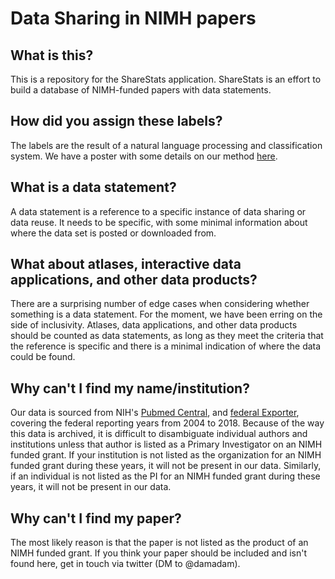 # Data Sharing in NIMH papers

## What is this?
This is a repository for the ShareStats application. ShareStats is an effort to build a database of NIMH-funded papers with data statements.

## How did you assign these labels?
The labels are the result of a natural language processing and classification system. We have a poster with some details on our method [here](https://zenodo.org/record/3894807).

## What is a data statement?
A data statement is a reference to a specific instance of data sharing or data reuse. It needs to be specific, with some minimal information about where the data set is posted or downloaded from.

## What about atlases, interactive data applications, and other data products?
There are a surprising number of edge cases when considering whether something is a data statement. For the moment, we have been erring on the side of inclusivity. Atlases, data applications, and other data products should be counted as data statements, as long as they meet the criteria that the reference is specific and there is a minimal indication of where the data could be found.

## Why can't I find my name/institution?
Our data is sourced from NIH's [Pubmed Central](https://www.ncbi.nlm.nih.gov/pmc/), and [federal Exporter](https://federalreporter.nih.gov/FileDownload), covering the federal reporting years from 2004 to 2018. Because of the way this data is archived, it is difficult to disambiguate individual authors and institutions unless that author is listed as a Primary Investigator on an NIMH funded grant. If your institution is not listed as the organization for an NIMH funded grant during these years, it will not be present in our data. Similarly, if an individual is not listed as the PI for an NIMH funded grant during these years, it will not be present in our data.

## Why can't I find my paper?
The most likely reason is that the paper is not listed as the product of an NIMH funded grant. If you think your paper should be included and isn't found here, get in touch via twitter (DM to @damadam).

